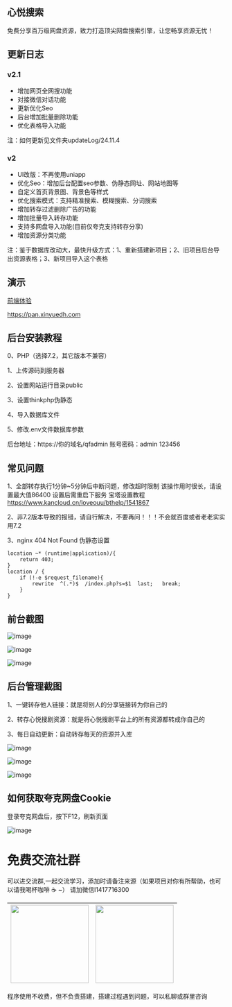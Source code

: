 ## 心悦搜索

免费分享百万级网盘资源，致力打造顶尖网盘搜索引擎，让您畅享资源无忧！

## 更新日志

### v2.1

- 增加网页全网搜功能
- 对接微信对话功能
- 更新优化Seo
- 后台增加批量删除功能
- 优化表格导入功能

注：如何更新见文件夹updateLog/24.11.4

### v2

- UI改版：不再使用uniapp
- 优化Seo：增加后台配置seo参数、伪静态网址、网站地图等
- 自定义首页背景图、背景色等样式
- 优化搜索模式：支持精准搜索、模糊搜索、分词搜索
- 增加转存过滤删除广告的功能
- 增加批量导入转存功能
- 支持多网盘导入功能(目前仅夸克支持转存分享)
- 增加资源分类功能

注：鉴于数据库改动大，最快升级方式：1、重新搭建新项目；2、旧项目后台导出资源表格；3、新项目导入这个表格

## 演示

[前端体验](https://pan.xinyuedh.com)

<https://pan.xinyuedh.com>


## 后台安装教程

0、PHP（选择7.2，其它版本不兼容） 

1、上传源码到服务器

2、设置网站运行目录public

3、设置thinkphp伪静态

4、导入数据库文件

5、修改.env文件数据库参数

后台地址：https://你的域名/qfadmin
账号密码：admin 123456

## 常见问题

1、全部转存执行1分钟~5分钟后中断问题，修改超时限制
该操作用时很长，请设置最大值86400   设置后需重启下服务
宝塔设置教程 https://www.kancloud.cn/loveouu/bthelp/1541867

2、非7.2版本导致的报错，请自行解决，不要再问！！！不会就百度或者老老实实用7.2

3、nginx 404 Not Found  伪静态设置
```shell
location ~* (runtime|application)/{
	return 403;
}
location / {
	if (!-e $request_filename){
		rewrite  ^(.*)$  /index.php?s=$1  last;   break;
	}
}
```

## 前台截图

![image](https://pan.xinyuedh.com/github/p3.png)

![image](https://pan.xinyuedh.com/github/p2.png)

![image](https://pan.xinyuedh.com/github/p1.png)

## 后台管理截图

1、一键转存他人链接：就是将别人的分享链接转为你自己的

2、转存心悦搜剧资源：就是将心悦搜剧平台上的所有资源都转成你自己的

3、每日自动更新：自动转存每天的资源并入库

![image](https://pan.xinyuedh.com/1.png)

![image](https://pan.xinyuedh.com/2.png)

![image](https://pan.xinyuedh.com/3.png)


## 如何获取夸克网盘Cookie

登录夸克网盘后，按下F12，刷新页面

![image](https://pan.xinyuedh.com/cookie.jpg)


# 免费交流社群

可以进交流群,一起交流学习，添加时请备注来源（如果项目对你有所帮助，也可以请我喝杯咖啡 ☕️ ~）
请加微信l1417716300


| <img src="https://pan.xinyuedh.com/github/qr1.jpg" width="180px"> | <img src="https://pan.xinyuedh.com/github/qr9.jpg" width="180px"> |
| --- | --- |

程序使用不收费，但不负责搭建，搭建过程遇到问题，可以私聊或群里咨询



